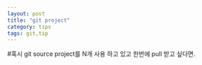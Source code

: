 ```yaml
---
layout: post
title: "git project"
category: tips
tags: git,tip
---
```

#혹시 git source project를 N개 사용 하고 있고 한번에 pull 받고 싶다면.